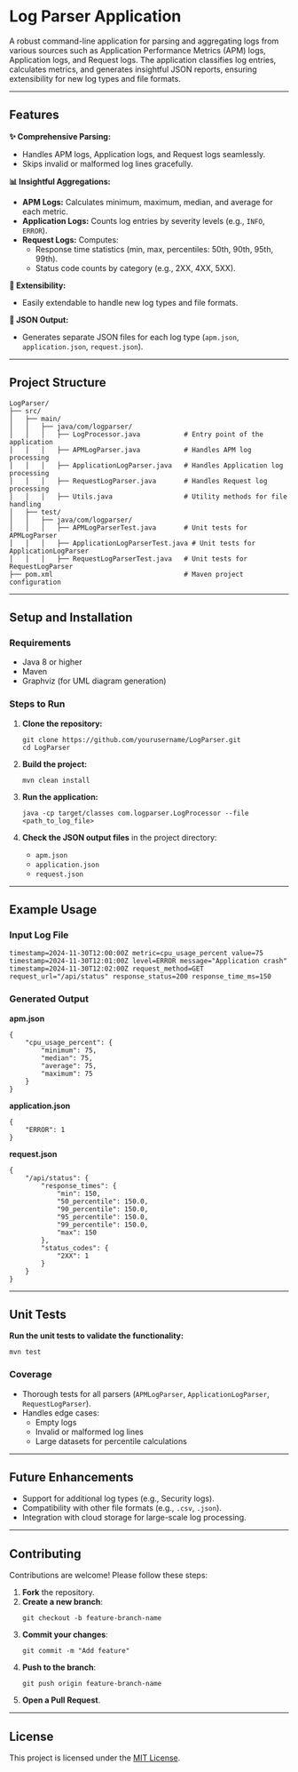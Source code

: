 # Log Parser Application

A robust command-line application for parsing and aggregating logs from various sources such as Application Performance Metrics (APM) logs, Application logs, and Request logs. The application classifies log entries, calculates metrics, and generates insightful JSON reports, ensuring extensibility for new log types and file formats.

---

## Features

**✨ Comprehensive Parsing:**
- Handles APM logs, Application logs, and Request logs seamlessly.
- Skips invalid or malformed log lines gracefully.

**📊 Insightful Aggregations:**
- **APM Logs:** Calculates minimum, maximum, median, and average for each metric.
- **Application Logs:** Counts log entries by severity levels (e.g., `INFO`, `ERROR`).
- **Request Logs:** Computes:
  - Response time statistics (min, max, percentiles: 50th, 90th, 95th, 99th).
  - Status code counts by category (e.g., 2XX, 4XX, 5XX).

**🔧 Extensibility:**
- Easily extendable to handle new log types and file formats.

**📂 JSON Output:**
- Generates separate JSON files for each log type (`apm.json`, `application.json`, `request.json`).

---

## **Project Structure**
```plaintext
LogParser/
├── src/
│   ├── main/
│   │   ├── java/com/logparser/
│   │   │   ├── LogProcessor.java           # Entry point of the application
│   │   │   ├── APMLogParser.java           # Handles APM log processing
│   │   │   ├── ApplicationLogParser.java   # Handles Application log processing
│   │   │   ├── RequestLogParser.java       # Handles Request log processing
│   │   │   ├── Utils.java                  # Utility methods for file handling
│   ├── test/
│   │   ├── java/com/logparser/
│   │   │   ├── APMLogParserTest.java       # Unit tests for APMLogParser
│   │   │   ├── ApplicationLogParserTest.java # Unit tests for ApplicationLogParser
│   │   │   ├── RequestLogParserTest.java   # Unit tests for RequestLogParser
├── pom.xml                                 # Maven project configuration
```
---

## Setup and Installation

### Requirements
- Java 8 or higher
- Maven
- Graphviz (for UML diagram generation)

### Steps to Run

1. **Clone the repository:**
   ```
   git clone https://github.com/yourusername/LogParser.git
   cd LogParser
   ```

3. **Build the project:**
   ```
   mvn clean install
   ```

5. **Run the application:**
   ```
   java -cp target/classes com.logparser.LogProcessor --file <path_to_log_file>
   ```

6. **Check the JSON output files** in the project directory:
   - `apm.json`
   - `application.json`
   - `request.json`

---

## Example Usage

### Input Log File

```
timestamp=2024-11-30T12:00:00Z metric=cpu_usage_percent value=75
timestamp=2024-11-30T12:01:00Z level=ERROR message="Application crash"
timestamp=2024-11-30T12:02:00Z request_method=GET request_url="/api/status" response_status=200 response_time_ms=150
```

### Generated Output

**apm.json**

```
{
    "cpu_usage_percent": {
        "minimum": 75,
        "median": 75,
        "average": 75,
        "maximum": 75
    }
}
```

**application.json**

```
{
    "ERROR": 1
}
```

**request.json**

```
{
    "/api/status": {
        "response_times": {
            "min": 150,
            "50_percentile": 150.0,
            "90_percentile": 150.0,
            "95_percentile": 150.0,
            "99_percentile": 150.0,
            "max": 150
        },
        "status_codes": {
            "2XX": 1
        }
    }
}
```

---

## Unit Tests

**Run the unit tests to validate the functionality:**

```
mvn test
```

### Coverage
- Thorough tests for all parsers (`APMLogParser`, `ApplicationLogParser`, `RequestLogParser`).
- Handles edge cases:
  - Empty logs
  - Invalid or malformed log lines
  - Large datasets for percentile calculations

---

## Future Enhancements
- Support for additional log types (e.g., Security logs).
- Compatibility with other file formats (e.g., `.csv`, `.json`).
- Integration with cloud storage for large-scale log processing.

---

## Contributing

Contributions are welcome! Please follow these steps:

1. **Fork** the repository.
2. **Create a new branch**:
   ```
   git checkout -b feature-branch-name
   ```
3. **Commit your changes**:
   ```
   git commit -m "Add feature"
   ```
4. **Push to the branch**:
   ```
   git push origin feature-branch-name
   ```
5. **Open a Pull Request**.

---

## License

This project is licensed under the [MIT License](LICENSE).

